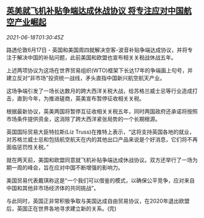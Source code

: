 <!--1623981662000-->
[英美就飞机补贴争端达成休战协议 将专注应对中国航空产业崛起](https://cn.reuters.com/article/uk-us-aircraft-trade-truce-0618-idCNKCS2DU04Z)
------

<div><i>2021-06-18T01:30:45Z</i></div><p>路透伦敦6月17日 - 英国和美国周四就解决空客-波音补贴争端达成协议，并将专注于解决中国的补贴问题，此前美国和欧盟也宣布相关关税战休战五年。</p><p>上述两项协议为这场在世界贸易组织(WTO)框架下长达17年的争端画上句号，并建立反对“非市场”投资统一战线，矛头直指中国新兴航空航天产业。</p><p>这场争端引发了一场长达数月的跨大西洋关税大战，给苏格兰威士忌等行业造成打击，直到今年，为推进磋商，英美宣布暂停征收相关关税。</p><p>根据最新协议，英美两国将暂停互征收相关关税五年，同时两国政府还承诺将按照市场条件提供资金，这消除了跨大西洋紧张局势的一个长期根源。</p><p>英国国际贸易大臣特拉斯(Liz Truss)在推特上表示，“这将支持英国各地的就业，对苏格兰威士忌和包括航空航天在内的其他出口产品来说是个好消息，它们将不再面临惩罚性关税。”</p><p>就在两天前，美国和欧盟同意就飞机补贴争端达成休战协议。双方还举行了一场为期一周的峰会，旨在应对中国不断增强的影响力。</p><p>美国贸易代表戴琪称这是“一个我们可以借鉴的模式，以确保公平竞争，应对来自中国和其他非市场经济体的共同挑战”。</p><p>与此同时，英国正非常积极争取与美国达成自由贸易协议，在2020年退出欧盟后，英国正在世界各地寻求建立新的关系。(完)</p>
